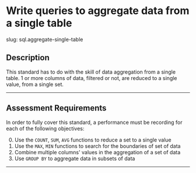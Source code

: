 # Write queries to aggregate data from a single table

slug: sql.aggregate-single-table

## Description
This standard has to do with the skill of data aggregation from a single table. 1 or more columns of data, filtered or not, are reduced to a single value, from a single set.

---
## Assessment Requirements
In order to fully cover this standard, a performance must be recording for each of the following objectives:

0. Use the `COUNT`, `SUM`, `AVG` functions to reduce a set to a single value
1. Use the `MAX`, `MIN` functions to search for the boundaries of set of data
2. Combine multiple columns' values in the aggregation of a set of data
3. Use `GROUP BY` to aggregate data in subsets of data

---
